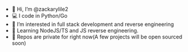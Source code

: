 - 👋 Hi, I’m @zackarylile2
- 💻 I code in Python/Go
- 👀 I’m interested in full stack development and reverse engineering
- 🌱 Learning NodeJS/TS and JS reverse engineering.
- 🌱 Repos are private for right now(A few projects will be open sourced soon)
<!---
zackarylile2/zackarylile2 is a ✨ special ✨ repository because its `README.md` (this file) appears on your GitHub profile.
You can click the Preview link to take a look at your changes.
--->
